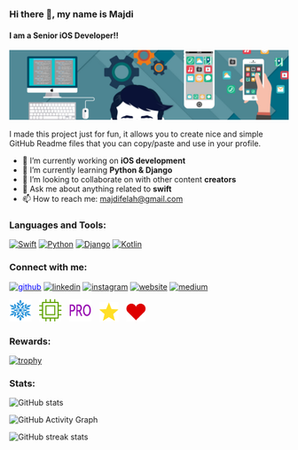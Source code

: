 ### Hi there 👋, my name is Majdi
#### I am a Senior iOS Developer!!
![I am a Senior iOS Developer!!](https://github.com/majdifelah/majdifelah/blob/main/1562147883946.jpeg)

I made this project just for fun, it allows you to create nice and simple GitHub Readme files that you can copy/paste and use in your profile.

- 🔭 I’m currently working on **iOS development** 
- 🌱 I’m currently learning **Python & Django** 
- 👯 I’m looking to collaborate on with other content **creators** 
- 💬 Ask me about anything related to **swift** 
- 📫 How to reach me: majdifelah@gmail.com 
### Languages and Tools:

[<img src='https://simpleicons.org/icons/swift.svg' alt='Swift' height='40'>]()
[<img src='https://simpleicons.org/icons/python.svg' alt='Python' height='40'>]()
[<img src='https://simpleicons.org/icons/django.svg' alt='Django' height='40'>]()
[<img src='https://simpleicons.org/icons/kotlin.svg' alt='Kotlin' height='40'>]()

### Connect with me:

[<img src='https://cdn.jsdelivr.net/npm/simple-icons@3.0.1/icons/github.svg' style="color:blue" alt='github' height='40'>](https://github.com/majdifelah)  [<img src='https://cdn.jsdelivr.net/npm/simple-icons@3.0.1/icons/linkedin.svg' alt='linkedin' height='40'>](https://www.linkedin.com/in/majdifelah/)  [<img src='https://cdn.jsdelivr.net/npm/simple-icons@3.0.1/icons/instagram.svg' alt='instagram' height='40'>](https://www.instagram.com/majdifelah/)  [<img src='https://cdn.jsdelivr.net/npm/simple-icons@3.0.1/icons/icloud.svg' alt='website' height='40'>](www.majdifelahdevs.co.uk)  [<img src='https://cdn.jsdelivr.net/npm/simple-icons@3.0.1/icons/medium.svg' alt='medium' height='40'>](https://majdifelah.medium.com/)  

<a href='https://archiveprogram.github.com/'><img src='https://raw.githubusercontent.com/acervenky/animated-github-badges/master/assets/acbadge.gif' width='40' height='40'></a> <a href='https://docs.github.com/en/developers'><img src='https://raw.githubusercontent.com/acervenky/animated-github-badges/master/assets/devbadge.gif' width='40' height='40'></a> <a href='https://github.com/pricing'><img src='https://raw.githubusercontent.com/acervenky/animated-github-badges/master/assets/pro.gif' width='40' height='40'></a> <a href='https://stars.github.com/'><img src='https://raw.githubusercontent.com/acervenky/animated-github-badges/master/assets/starbadge.gif' width='35' height='35'></a> <a href='https://docs.github.com/en/github/supporting-the-open-source-community-with-github-sponsors'><img src='https://raw.githubusercontent.com/acervenky/animated-github-badges/master/assets/sponsorbadge.gif' width='35' height='35'></a> 

### Rewards:
[![trophy](https://github-profile-trophy.vercel.app/?username=majdifelah)](https://github.com/ryo-ma/github-profile-trophy)

### Stats:

![GitHub stats](https://github-readme-stats.vercel.app/api?username=majdifelah&show_icons=true)  

![GitHub Activity Graph](https://activity-graph.herokuapp.com/graph?username=majdifelah)  

![GitHub streak stats](https://github-readme-streak-stats.herokuapp.com/?user=majdifelah)  

